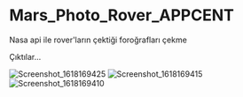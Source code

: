 
# Mars_Photo_Rover_APPCENT
Nasa api ile rover'ların çektiği foroğrafları çekme

Çıktılar...

![Screenshot_1618169425](https://user-images.githubusercontent.com/38869245/114318497-e5fb4400-9b15-11eb-8f92-178c1dcc02cb.png)
![Screenshot_1618169415](https://user-images.githubusercontent.com/38869245/114318506-f3183300-9b15-11eb-8d78-509b62bb7f02.png)
![Screenshot_1618169410](https://user-images.githubusercontent.com/38869245/114318509-f7dce700-9b15-11eb-9c26-756c6b843eb2.png)
